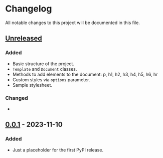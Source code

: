 Changelog
=========

All notable changes to this project will be documented in this file.

## [Unreleased]

### Added
- Basic structure of the project.
- `Template` and `Document` classes.
- Methods to add elements to the document: p, h1, h2, h3, h4, h5, h6, hr
- Custom styles via `options` parameter.
- Sample stylesheet.

### Changed
- 

## [0.0.1] - 2023-11-10

### Added
- Just a placeholder for the first PyPI release.

[unreleased]: https://github.com/eillarra/pdfino/compare/0.0.1...HEAD
[0.0.1]: https://github.com/eillarra/pdfino/releases/tag/0.0.1
